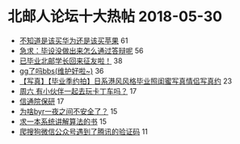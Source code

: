 # 北邮人论坛十大热帖 2018-05-30

- [不知道是该买华为还是该买苹果](https://bbs.byr.cn/article/DigiLife/303576) 61
- [急求：毕设没做出来怎么通过答辩呢](https://bbs.byr.cn/article/StudyShare/184869) 56
- [已毕业北邮学长回来征友啦！](https://bbs.byr.cn/article/Friends/1871529) 38
- [gg了吗bbs(维护好啦~)](https://bbs.byr.cn/article/Talking/6008710) 36
- [【写真】【毕业季约拍】日系港风风格毕业照闺蜜写真情侣写真约](https://bbs.byr.cn/article/Photo/265177) 23
- [周六 有小伙伴一起去玩卡丁车吗？](https://bbs.byr.cn/article/GSpeed/54872) 17
- [信通院保研](https://bbs.byr.cn/article/AimGraduate/1143363) 17
- [为啥byr一夜之间不安全了？](https://bbs.byr.cn/article/Picture/3213547) 15
- [求一本系统讲解算法的书](https://bbs.byr.cn/article/ACM_ICPC/95969) 15
- [爬搜狗微信公众号遇到了腾讯的验证码](https://bbs.byr.cn/article/Python/21966) 11


